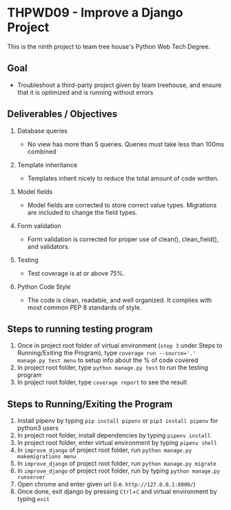 # THPWD09 - Improve a Django Project

This is the ninth project to team tree house's Python Web Tech Degree.

## Goal
- Troubleshoot a third-party project given by team treehouse, and ensure that it is optimized and is running without errors

## Deliverables / Objectives

1. Database queries
    - No view has more than 5 queries. Queries must take less than 100ms combined

2. Template inheritance
    - Templates inherit nicely to reduce the total amount of code written.

3. Model fields
    - Model fields are corrected to store correct value types. Migrations are included to change the field types.

4. Form validation
    - Form validation is corrected for proper use of clean(), clean_field(), and validators.

5. Testing
    - Test coverage is at or above 75%.

6. Python Code Style
    - The code is clean, readable, and well organized. It complies with most common PEP 8 standards of style.


## Steps to running testing program
1. Once in project root folder of virtual environment (`step 3` under Steps to Running/Exiting the Program), type `coverage run --source='.' manage.py test menu` to setup info about the % of code covered
2. In project root folder, type `python manage.py test` to run the testing program
3. In project root folder, type `coverage report` to see the result

## Steps to Running/Exiting the Program
1. Install pipenv by typing `pip install pipenv` or `pip3 install pipenv` for python3 users
2. In project root folder, install dependencies by typing `pipenv install`
3. In project root folder, enter virtual environment by typing `pipenv shell`
4. In `improve_django` of project root folder, run `python manage.py makemigrations menu`
5. In `improve_django` of project root folder, run `python manage.py migrate`
6. In `improve_django` of project root folder, run by typing `python manage.py runserver`
7. Open chrome and enter given url (i.e. `http://127.0.0.1:8000/`)
8. Once done, exit django by pressing `Ctrl`+`C` and virtual environment by typing `exit`